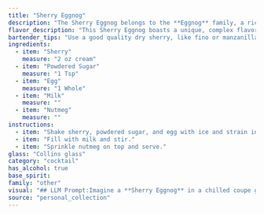 ```yaml
---
title: "Sherry Eggnog"
description: "The Sherry Eggnog belongs to the **Eggnog** family, a rich and creamy cocktail tradition dating back centuries.  Its origins likely trace back to medieval Europe, where egg-based drinks were popular for their nourishing properties.  The addition of sherry adds a complex, nutty flavor profile, giving this eggnog a sophisticated twist. "
flavor_description: "This Sherry Eggnog boasts a unique, complex flavor profile. The sherry lends a dry, nutty, and slightly salty note, while the powdered sugar provides sweetness. The egg adds richness and creaminess, balanced by the milk's smoothness. A dusting of nutmeg rounds out the experience with warmth and spice, creating a subtly sweet and surprisingly savory cocktail. "
bartender_tips: "Use a good quality dry sherry, like fino or manzanilla, for a balanced flavor. Whisk the egg yolks and sugar until light and fluffy, then slowly drizzle in the sherry, whisking constantly to prevent curdling.  Fold in the chilled milk and sprinkle with fresh nutmeg.  This will help ensure a smooth and creamy texture, and enhance the richness of the cocktail. "
ingredients:
  - item: "Sherry"
    measure: "2 oz cream"
  - item: "Powdered Sugar"
    measure: "1 Tsp"
  - item: "Egg"
    measure: "1 Whole"
  - item: "Milk"
    measure: ""
  - item: "Nutmeg"
    measure: ""
instructions:
  - item: "Shake sherry, powdered sugar, and egg with ice and strain into a collins glass."
  - item: "Fill with milk and stir."
  - item: "Sprinkle nutmeg on top and serve."
glass: "Collins glass"
category: "cocktail"
has_alcohol: true
base_spirit:
family: "other"
visual: "## LLM Prompt:Imagine a **Sherry Eggnog** in a chilled coupe glass. Describe its appearance, focusing on the following aspects:* **Color:** Is it pale, creamy, or golden? Does it have any depth or layers?* **Texture:** Is it smooth and velvety, or slightly frothy? Are there any visible particles?* **Garnish:** What is the most appropriate garnish for this cocktail? How does it enhance the visual appeal?* **Overall Impression:** What is the first thing that comes to mind when you see this cocktail? Is it elegant, festive, or comforting? **Bonus:** If you could capture the essence of Sherry Eggnog in a single word, what would it be? "
source: "personal_collection"
---
```


